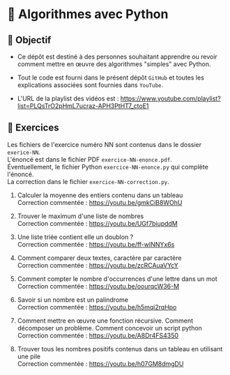# 🚀 Algorithmes avec Python

## 🎯 Objectif

- Ce dépôt est destiné à des personnes souhaitant apprendre ou revoir comment mettre en œuvre des algorithmes "simples" avec Python.

- Tout le code est fourni dans le présent dépôt `GitHub` et toutes les explications associées sont fournies dans `YouTube`.

- L'URL de la playlist des vidéos est : https://www.youtube.com/playlist?list=PLQsTrO2pHmL7ucraz-APH3PtHT7_ctoE1

## 👀 Exercices
Les fichiers de l'exercice numéro NN sont contenus dans le dossier `exerice-NN`.<br>
L'énoncé est dans le fichier PDF `exercice-NN-enonce.pdf`.<br>
Éventuellement, le fichier Python `exercice-NN-enonce.py` qui complète l'énoncé.<br>
La correction dans le fichier `exercice-NN-correction.py`.

01. Calculer la moyenne des entiers contenu dans un tableau<br>
Correction commentée : https://youtu.be/gmkCiB8WOhU

02. Trouver le maximum d'une liste de nombres<br>
Correction commentée : https://youtu.be/UGf7biupddM

03. Une liste triée contient elle un doublon ?<br>
Correction commentée : https://youtu.be/ff-wINNYx6s

04. Comment comparer deux textes, caractère par caractère<br>
Correction commentée : https://youtu.be/zcRCAuaVYcY

05.  Comment compter le nombre d'occurrences d'une lettre dans un mot<br>
Correction commentée : https://youtu.be/oourqcW36-M

06. Savoir si un nombre est un palindrome<br>
Correction commentée : https://youtu.be/h5mqi2rqHpo

07. Comment mettre en œuvre une fonction récursive. Comment décomposer un problème. Comment concevoir un script python<br>
Correction commentée : https://youtu.be/A8Dr4FS4350

08. Trouver tous les nombres positifs contenus dans un tableau en utilisant une pile<br>
Correction commentée : https://youtu.be/h07GM8dmgDU
